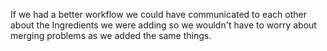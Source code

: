 If we had a better workflow we could have communicated to each other about the Ingredients we were adding so we wouldn't have to worry about merging problems as we added the same things.